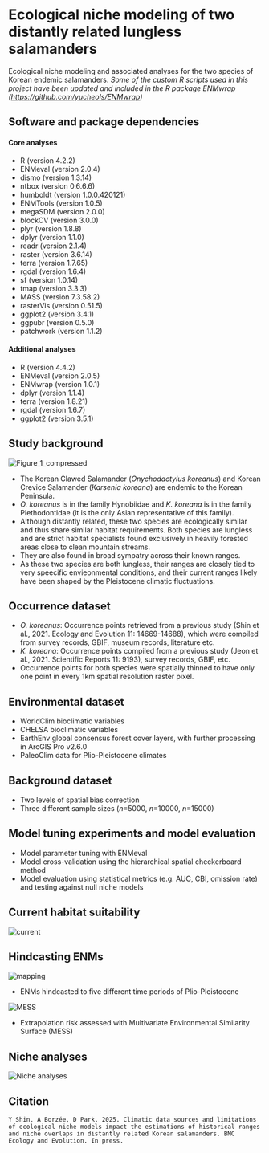 # Ecological niche modeling of two distantly related lungless salamanders  
Ecological niche modeling and associated analyses for the two species of Korean endemic salamanders.
*Some of the custom R scripts used in this project have been updated and included in the R package ENMwrap (https://github.com/yucheols/ENMwrap)*

## Software and package dependencies
#### Core analyses
- R (version 4.2.2)
- ENMeval (version 2.0.4)
- dismo (version 1.3.14)
- ntbox (version 0.6.6.6)
- humboldt (version 1.0.0.420121)
- ENMTools (version 1.0.5)
- megaSDM (version 2.0.0)
- blockCV (version 3.0.0)
- plyr (version 1.8.8)
- dplyr (version 1.1.0)
- readr (version 2.1.4)
- raster (version 3.6.14)
- terra (version 1.7.65)
- rgdal (version 1.6.4)
- sf (version 1.0.14)
- tmap (version 3.3.3)
- MASS (version 7.3.58.2)
- rasterVis (version 0.51.5)
- ggplot2 (version 3.4.1)
- ggpubr (version 0.5.0)
- patchwork (version 1.1.2)

#### Additional analyses
- R (version 4.4.2)
- ENMeval (version 2.0.5)
- ENMwrap (version 1.0.1)
- dplyr (version 1.1.4)
- terra (version 1.8.21)
- rgdal (version 1.6.7)
- ggplot2 (version 3.5.1)



## Study background
![Figure_1_compressed](https://github.com/user-attachments/assets/74ca0052-7ef8-49df-a91f-62df9a5ab8a8)

- The Korean Clawed Salamander (*Onychodactylus koreanus*) and Korean Crevice Salamander (*Karsenia koreana*) are endemic to the Korean Peninsula.
- *O. koreanus* is in the family Hynobiidae and *K. koreana* is in the family Plethodontidae (it is the only Asian representative of this family).
- Although distantly related, these two species are ecologically similar and thus share similar habitat requirements. Both species are lungless and are strict habitat specialists found exclusively in heavily forested areas close to clean mountain streams.
- They are also found in broad sympatry across their known ranges.
- As these two species are both lungless, their ranges are closely tied to very speecific envieonmental conditions, and their current ranges likely have been shaped by the Pleistocene climatic fluctuations.

## Occurrence dataset
- *O. koreanus*: Occurrence points retrieved from a previous study (Shin et al., 2021. Ecology and Evolution 11: 14669-14688), which were compiled from survey records, GBIF, museum records, literature etc.
- *K. koreana*: Occurrence points compiled from a previous study (Jeon et al., 2021. Scientific Reports 11: 9193), survey records, GBIF, etc.
- Occurrence points for both species were spatially thinned to have only one point in every 1km spatial resolution raster pixel.

## Environmental dataset
- WorldClim bioclimatic variables
- CHELSA bioclimatic variables
- EarthEnv global consensus forest cover layers, with further processing in ArcGIS Pro v2.6.0
- PaleoClim data for Plio-Pleistocene climates

## Background dataset
- Two levels of spatial bias correction
- Three different sample sizes (*n*=5000, *n*=10000, *n*=15000)

## Model tuning experiments and model evaluation
- Model parameter tuning with ENMeval
- Model cross-validation using the hierarchical spatial checkerboard method
- Model evaluation using statistical metrics (e.g. AUC, CBI, omission rate) and testing against null niche models

## Current habitat suitability
![current](https://github.com/yucheols/TwoSalDist/assets/85914125/edf19032-9a3d-46d1-b9cc-84d67219a6e2)


## Hindcasting ENMs
![mapping](<img width="8000" height="6755" alt="Fig_3_revised_compressed" src="https://github.com/user-attachments/assets/7e84f99d-acbe-4d3d-aff0-6b5fa17def84" />)
- ENMs hindcasted to five different time periods of Plio-Pleistocene

![MESS](F:/Projects_completed/TwoSalDist/MS/Submission_BMC_Ecology_and_Evolution/Proof/Supplementary_Revised/Figure_S2_revised.png)
- Extrapolation risk assessed with Multivariate Environmental Similarity Surface (MESS)

## Niche analyses
![Niche analyses](https://github.com/user-attachments/assets/475537ef-6ea4-4ce9-b734-f16a641b1c48)

## Citation
```
Y Shin, A Borzée, D Park. 2025. Climatic data sources and limitations of ecological niche models impact the estimations of historical ranges and niche overlaps in distantly related Korean salamanders. BMC Ecology and Evolution. In press.
```


